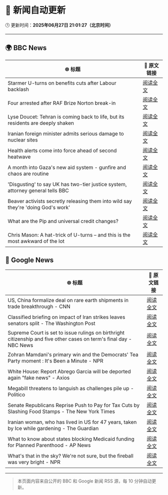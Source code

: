# 🧠 新闻自动更新

🕒 更新时间：**2025年06月27日 21:01:27（北京时间）**

---

## 🌍 BBC News

| 🌐 标题 | 🔗 原文链接 |
|--------|-------------|
| Starmer U-turns on benefits cuts after Labour backlash | [阅读全文](https://www.bbc.com/news/articles/cq6my6v81z4o) |
| Four arrested after RAF Brize Norton break-in | [阅读全文](https://www.bbc.com/news/articles/cq6m79n6q65o) |
| Lyse Doucet: Tehran is coming back to life, but its residents are deeply shaken | [阅读全文](https://www.bbc.com/news/articles/c939k3n41g4o) |
| Iranian foreign minister admits serious damage to nuclear sites | [阅读全文](https://www.bbc.com/news/articles/crmv3kp744ro) |
| Health alerts come into force ahead of second heatwave | [阅读全文](https://www.bbc.com/news/articles/cy4y8exrw0zo) |
| A month into Gaza's new aid system - gunfire and chaos are routine | [阅读全文](https://www.bbc.com/news/articles/cwygezz3gx7o) |
| 'Disgusting' to say UK has two-tier justice system, attorney general tells BBC | [阅读全文](https://www.bbc.com/news/articles/cx20x4703gpo) |
| Beaver activists secretly releasing them into wild say they're 'doing God's work' | [阅读全文](https://www.bbc.com/news/articles/clygl4dv4rno) |
| What are the Pip and universal credit changes? | [阅读全文](https://www.bbc.com/news/articles/cj924xvzrr2o) |
| Chris Mason: A hat-trick of U-turns – and this is the most awkward of the lot | [阅读全文](https://www.bbc.com/news/articles/cx240n632z3o) |

## 📰 Google News

| 🌐 标题 | 🔗 原文链接 |
|--------|-------------|
| US, China formalize deal on rare earth shipments in trade breakthrough - CNN | [阅读全文](https://news.google.com/rss/articles/CBMijgFBVV95cUxQLWRpWGRuUm5Vc2E3eVRZM1A3VENSMGllb1M5REhDVHFIaFRIVFNhV2lmdGNsNzNVNG4wSjFvME5YYnNLemdyYjJsNGthTU9WVUhmQjE1cXpFQWNXdkZLeHFxMHlPbGgyZWxNa2hqWWt6c3ZhS1RXNUJ3cUlGZHFnLVo1aDZNWUtJRVpxOUR30gGTAUFVX3lxTE9rSzRsVUFmbmRtdGZTeHdsOTdhTUNaUGVfSGdiOFNBWlhsWGJIYnVUTU5xbjQ3NzVLSDI3UG4yVUlYRnptQ08tenZ2QXhGY0xWNlFwRTFKdll2VGtsTGRlSHlXWng0NEZoMnFqOS1hUG1GMnZxYVlEM3pHaWlFMUxjVGNjdlk5NlVTampHTmpmU1Fjdw?oc=5) |
| Classified briefing on impact of Iran strikes leaves senators split - The Washington Post | [阅读全文](https://news.google.com/rss/articles/CBMihgFBVV95cUxQNG8zaEFHaHk3RnJkV3YwUnhteUtsUC1yMmZWRF95MkJ6RlZ1SmVrYWZrRFc1emNqSEpSNkxYVzFLMWlMbXIzNU5DcExGeXhBWmlqSFlKQXRIR3RXOHV5eWZpRzROa0VaQ3JZWHJfSFVfLUJHcEIyVW92UnIwWUtYdjVBLVRqdw?oc=5) |
| Supreme Court is set to issue rulings on birthright citizenship and five other cases on term's final day - NBC News | [阅读全文](https://news.google.com/rss/articles/CBMivAFBVV95cUxNdnlZdXduNHNnUnJrMXEtcXFodWRCUmdHYzJQbFY0YU1yTndqTWxjenBSZjFOWkZsaFhXOTVkVjdTaThiWF9Xdmx3azBDeUZDX0dZcjZmODRwRjdHd01LMnc0bWxteGdxVFh2NW04WU15RDVpTm9NWlQ1eGxET3JFSUlpQjVqZEhEUmNZTDloNlRGMFk2YzQxZmtQOUtDcllEVWR0YjV6WXVKeVVRdVJaYkNkRnJ3NHg5RDhnbdIBVkFVX3lxTE51bGR3dW5LZzh5VTFtdEUyU25uYXpHVVR1MXRNcFlIcmRodlNHLVY4ay1ZV1ZnZ2liaUs5LUdURVU4cUFvbkRQMEhScExOYTJIcnA1UTZn?oc=5) |
| Zohran Mamdani's primary win and the Democrats' Tea Party moment : It's Been a Minute - NPR | [阅读全文](https://news.google.com/rss/articles/CBMimgFBVV95cUxNTllQRlpNVlJsVUl2YlplUjZoM2F6ZFVOV0lwQTlMdkpKV2lBN1NpSDduT3Y2MkJWRmp5VzRCejVyaXpqbi0xamZVT1JubXBMcEU3Ri1WY21MYXZrNnRuVkdqb2F1N2NQUGR0OUJVRC1MY1M1NlZvSEhpUHNEeXRBaWhiWUtwMmhGUUFyZmRZU3Q5MFh4NGxoeURR?oc=5) |
| White House: Report Abrego Garcia will be deported again "fake news" - Axios | [阅读全文](https://news.google.com/rss/articles/CBMifkFVX3lxTE8tUkRVZURwRE9OaFdhZ0ttNkhGellVUm5XM3FIRzRRWTFBdDM4VXEzcFpoMmhqei11Vm5oeDg1MnBSTGUtWFR1elVXRjIzT0pvNVBRc1FTNVVFMGxZY29UZ0tvYnYyUUpDRjBlYzVUN25JVFRCTnVicjg1X3UxQQ?oc=5) |
| Megabill threatens to languish as challenges pile up - Politico | [阅读全文](https://news.google.com/rss/articles/CBMikAFBVV95cUxOOWxFb3pHOFFqNUozUkhjd2hCSDB1SmNsdkZyNkNEU040NWJnMk1wX1RjbTRDY3dwYWNkMjVMTS1JUFZFRVlpSHlnX3RDYjh5cWszNXRjMlF0WmhrUm5zcWZmQllIU3IwaEZmR2FKdUNtTHVzaUFVd2l6UXBudC0yeWRYV0YzTHktV0t1STJtUlA?oc=5) |
| Senate Republicans Reprise Push to Pay for Tax Cuts by Slashing Food Stamps - The New York Times | [阅读全文](https://news.google.com/rss/articles/CBMihgFBVV95cUxPUlE2V3dzMlVySW1xRDhIcm8xYWpsTGJ0SUVtSXZRU1lpYm1DbkNmZlBLaVNKdHk2T184dnJudTVqN2s1OTlTb2ZXSUQtalVLR0JQVWdJRDQxT3hXTnM1ZkRiVm80VTI4U0otbmNXREFiZUZ5ZGxQWHo1RjZIN3JJTkZQSG0tUQ?oc=5) |
| Iranian woman, who has lived in US for 47 years, taken by Ice while gardening - The Guardian | [阅读全文](https://news.google.com/rss/articles/CBMiigFBVV95cUxPbmplMUh2amNJb0RIR081X1RDeUdDYm9BUU9OblpRM1JQOGdWWWtyZTliUGw4OW9oRVRYYXh4dWw5OGxSdmZDWlUtY3NnYmNMRUJXUHF4UlJzQUQwU2xvSzJTU0xkWHdqQS1hRjljVXlJLU03S090RUMtM09iWWQxYjJOVmtBN3RkRVE?oc=5) |
| What to know about states blocking Medicaid funding for Planned Parenthood - AP News | [阅读全文](https://news.google.com/rss/articles/CBMinAFBVV95cUxQUTR1YkZWLUNEN1VIaEFEaHQ1STlkaHhXaEZFVnNnbW1wUllFUkxMYndZUnNjaVdXTVI0dDN2dGVVY1dfRkVIeW9CMzh3cTdIMVdpTjRpRDNGYTNCY01BU0dOYXFwRHJkRy1BQnVBR041ZHItRmZJNnVCVXNtNnh2eEZiM0sxMElDNzRzMUN1VC1TdWR4MWNoN3lnRWc?oc=5) |
| What's that in the sky? We're not sure, but the fireball was very bright - NPR | [阅读全文](https://news.google.com/rss/articles/CBMieEFVX3lxTE15N09ULXF2QzFIclJMTm1HWEk1VFNWbVdRU0V3RnZqVU9xRlY4cGR5Tmd4Z19BNE82UGoxRm1GZDZONGptNzV2ZUNpTnZ0RFV6YXhRMF83c1RhWkJXTU1oYzRSMHdiMTJxajQ0OUdTZ1BPY2FTWVhZSQ?oc=5) |

---
> 本页面内容来自公开的 BBC 和 Google 新闻 RSS 源，每 10 分钟自动更新。